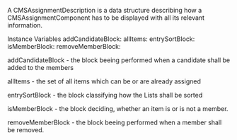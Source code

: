 A CMSAssignmentDescription is a data structure describing how a CMSAssignmentComponent has to be displayed with all its relevant information.

Instance Variables
	addCandidateBlock:		<Block>
	allItems:		<OrderedCollection>
	entrySortBlock:		<Block>
	isMemberBlock:		<Block>
	removeMemberBlock:		<Block>

addCandidateBlock
	- the block beeing performed when a candidate shall be added to the members

allItems
	- the set of all items which can be or are already assigned

entrySortBlock
	- the block classifying how the Lists shall be sorted

isMemberBlock
	- the block deciding, whether an item is or is not a member.

removeMemberBlock
	- the block beeing performed when a member shall be removed.
